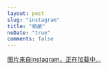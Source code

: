 ```yaml
---
layout: post
slug: "instagram"
title: "相册"
noDate: "true"
comments: false
---
```


<div class="instagram" data-client-id="c1de8b7a3a70466cbc5f965da614123f" data-user-id="1475457938">
  <a href="http://instagram.com/litten225" target="_blank" class="open-ins">图片来自instagram，正在加载中…</a>
</div>
<script src="/js/jquery.lazyload.js"></script>
<script src="/js/instagram.js"></script>
